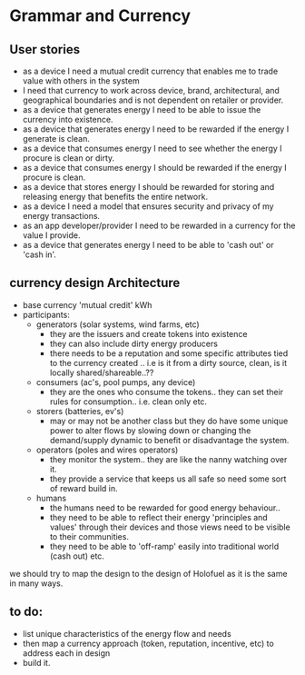 # Grammar and Currency

## User stories
- as a device I need a mutual credit currency that enables me to trade value with others in the system
- I need that currency to work across device, brand, architectural, and geographical boundaries and is not dependent on retailer or provider.
- as a device that generates energy I need to be able to issue the currency into existence.
- as a device that generates energy I need to be rewarded if the energy I generate is clean.
- as a device that consumes energy I need to see whether the energy I procure is clean or dirty.
- as a device that consumes energy I should be rewarded if the energy I procure is clean.
- as a device that stores energy I should be rewarded for storing and releasing energy that benefits the entire network.
- as a device I need a model that ensures security and privacy of my energy transactions.
- as an app developer/provider I need to be rewarded in a currency for the value I provide.
- as a device that generates energy I need to be able to 'cash out' or 'cash in'.

## currency design Architecture

- base currency 'mutual credit' kWh
- participants:
  - generators (solar systems, wind farms, etc)
    - they are the issuers and create tokens into existence
    - they can also include dirty energy producers
    - there needs to be a reputation and some specific attributes tied to the currency created .. i.e is it from a dirty source, clean, is it locally shared/shareable..??
  - consumers (ac's, pool pumps, any device)
    - they are the ones who consume the tokens.. they can set their rules for consumption.. i.e. clean only etc.
  - storers (batteries, ev's)
    - may or may not be another class but they do have some unique power to alter flows by slowing down or changing the demand/supply dynamic to benefit or disadvantage the system.
  - operators (poles and wires operators)
    - they monitor the system.. they are like the nanny watching over it.
    - they provide a service that keeps us all safe so need some sort of reward build in.
  - humans
    - the humans need to be rewarded for good energy behaviour..
    - they need to be able to reflect their energy 'principles and values' through their devices and those views need to be visible to their communities.
    - they need to be able to 'off-ramp' easily into traditional world (cash out) etc.

we should try to map the design to the design of Holofuel as it is the same in many ways.

## to do:

- list unique characteristics of the energy flow and needs
- then map a currency approach (token, reputation, incentive, etc) to address each in design
- build it.
